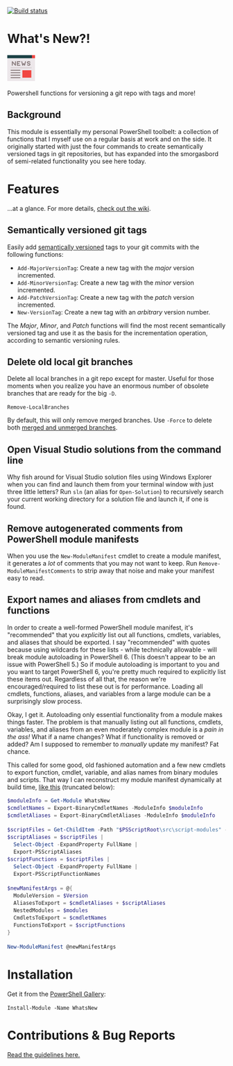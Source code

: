 [![Build status](https://ci.appveyor.com/api/projects/status/rsvlu24m8jdxdbql?svg=true)](https://ci.appveyor.com/project/refactorsaurusrex/whats-new)

# What's New?!

![whats-new](/whats-new.png) 

Powershell functions for versioning a git repo with tags and more!

## Background

This module is essentially my personal PowerShell toolbelt: a collection of functions that I myself use on a regular basis at work and on the side. It originally started with just the four commands to create semantically versioned tags in git repositories, but has expanded into the smorgasbord of semi-related functionality you see here today. 

# Features 
...at a glance. For more details, [check out the wiki](https://github.com/refactorsaurusrex/whats-new/wiki).

## Semantically versioned git tags

Easily add [semantically versioned](https://semver.org/) tags to your git commits with the following functions:

- `Add-MajorVersionTag`: Create a new tag with the *major* version incremented.
- `Add-MinorVersionTag`: Create a new tag with the *minor* version incremented.
- `Add-PatchVersionTag`: Create a new tag with the *patch* version incremented.
- `New-VersionTag`: Create a new tag with an *arbitrary* version number.

The *Major*, *Minor*, and *Patch* functions will find the most recent semantically versioned tag and use it as the basis for the incrementation operation, according to semantic versioning rules. 

## Delete old local git branches

Delete all local branches in a git repo except for master. Useful for those moments when you realize you have an enormous number of obsolete branches that are ready for the big `-D`.

`Remove-LocalBranches`

By default, this will only remove merged branches. Use `-Force` to delete both [merged and unmerged branches](https://git-scm.com/docs/git-branch#git-branch--d).

## Open Visual Studio solutions from the command line

Why fish around for Visual Studio solution files using Windows Explorer when you can find and launch them from your terminal window with just three little letters? Run `sln` (an alias for `Open-Solution`) to recursively search your current working directory for a solution file and launch it, if one is found.

## Remove autogenerated comments from PowerShell module manifests

When you use the `New-ModuleManifest` cmdlet to create a module manifest, it generates a _lot_ of comments that you may not want to keep. Run `Remove-ModuleManifestComments` to strip away that noise and make your manifest easy to read.

## Export names and aliases from cmdlets and functions

In order to create a well-formed PowerShell module manifest, it's "recommended" that you _explicitly_ list out all functions, cmdlets, variables, and aliases that should be exported. I say "recommended" with quotes because using wildcards for these lists - while technically allowable - will break module autoloading in PowerShell 6. (This doesn't appear to be an issue with PowerShell 5.) So if module autoloading is important to you and you want to target PowerShell 6, you're pretty much required to explicitly list these items out. Regardless of all that, the reason we're encouraged/required to list these out is for performance. Loading all cmdlets, functions, aliases, and variables from a large module can be a surprisingly slow process. 

Okay, I get it. Autoloading only essential functionality from a module makes things faster. The problem is that manually listing out all functions, cmdlets, variables, and aliases from an even moderately complex module is a _pain in the ass!_ What if a name changes? What if functionality is removed or added? Am I supposed to remember to *manually* update my manifest? Fat chance.

This called for some good, old fashioned automation and a few new cmdlets to export function, cmdlet, variable, and alias names from binary modules and scripts. That way I can reconstruct my module manifest dynamically at build time, [like this](https://github.com/refactorsaurusrex/whats-new/blob/master/build.ps1#L32-L70) (truncated below):

```powershell
$moduleInfo = Get-Module WhatsNew
$cmdletNames = Export-BinaryCmdletNames -ModuleInfo $moduleInfo
$cmdletAliases = Export-BinaryCmdletAliases -ModuleInfo $moduleInfo

$scriptFiles = Get-ChildItem -Path "$PSScriptRoot\src\script-modules" -File
$scriptAliases = $scriptFiles | 
  Select-Object -ExpandProperty FullName | 
  Export-PSScriptAliases
$scriptFunctions = $scriptFiles | 
  Select-Object -ExpandProperty FullName | 
  Export-PSScriptFunctionNames

$newManifestArgs = @{
  ModuleVersion = $Version
  AliasesToExport = $cmdletAliases + $scriptAliases
  NestedModules = $modules
  CmdletsToExport = $cmdletNames
  FunctionsToExport = $scriptFunctions
}

New-ModuleManifest @newManifestArgs
```

# Installation

Get it from the [PowerShell Gallery](https://www.powershellgallery.com/packages/WhatsNew): 

`Install-Module -Name WhatsNew`

# Contributions & Bug Reports

[Read the guidelines here.](/CONTRIBUTING.MD) 
